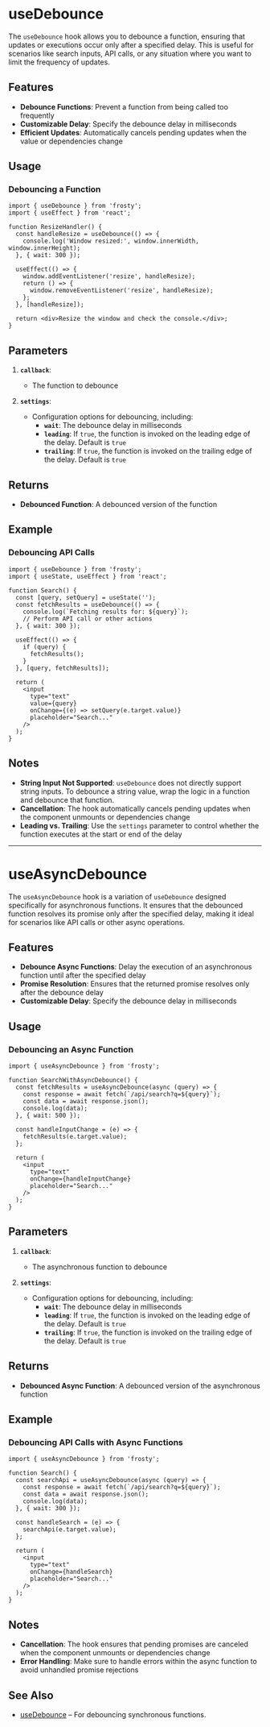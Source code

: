 # useDebounce

The `useDebounce` hook allows you to debounce a function, ensuring that updates or executions occur only after a specified delay. This is useful for scenarios like search inputs, API calls, or any situation where you want to limit the frequency of updates.

## Features

- **Debounce Functions**: Prevent a function from being called too frequently
- **Customizable Delay**: Specify the debounce delay in milliseconds
- **Efficient Updates**: Automatically cancels pending updates when the value or dependencies change

## Usage

### Debouncing a Function

```tsx
import { useDebounce } from 'frosty';
import { useEffect } from 'react';

function ResizeHandler() {
  const handleResize = useDebounce(() => {
    console.log('Window resized:', window.innerWidth, window.innerHeight);
  }, { wait: 300 });

  useEffect(() => {
    window.addEventListener('resize', handleResize);
    return () => {
      window.removeEventListener('resize', handleResize);
    };
  }, [handleResize]);

  return <div>Resize the window and check the console.</div>;
}
```

## Parameters

1. **`callback`**:  
   - The function to debounce

2. **`settings`**:  
   - Configuration options for debouncing, including:
     - **`wait`**: The debounce delay in milliseconds
     - **`leading`**: If `true`, the function is invoked on the leading edge of the delay. Default is `true`
     - **`trailing`**: If `true`, the function is invoked on the trailing edge of the delay. Default is `true`

## Returns

- **Debounced Function**: A debounced version of the function

## Example

### Debouncing API Calls

```tsx
import { useDebounce } from 'frosty';
import { useState, useEffect } from 'react';

function Search() {
  const [query, setQuery] = useState('');
  const fetchResults = useDebounce(() => {
    console.log(`Fetching results for: ${query}`);
    // Perform API call or other actions
  }, { wait: 300 });

  useEffect(() => {
    if (query) {
      fetchResults();
    }
  }, [query, fetchResults]);

  return (
    <input
      type="text"
      value={query}
      onChange={(e) => setQuery(e.target.value)}
      placeholder="Search..."
    />
  );
}
```

## Notes

- **String Input Not Supported**: `useDebounce` does not directly support string inputs. To debounce a string value, wrap the logic in a function and debounce that function.
- **Cancellation**: The hook automatically cancels pending updates when the component unmounts or dependencies change
- **Leading vs. Trailing**: Use the `settings` parameter to control whether the function executes at the start or end of the delay

---

# useAsyncDebounce

The `useAsyncDebounce` hook is a variation of `useDebounce` designed specifically for asynchronous functions. It ensures that the debounced function resolves its promise only after the specified delay, making it ideal for scenarios like API calls or other async operations.

## Features

- **Debounce Async Functions**: Delay the execution of an asynchronous function until after the specified delay
- **Promise Resolution**: Ensures that the returned promise resolves only after the debounce delay
- **Customizable Delay**: Specify the debounce delay in milliseconds

## Usage

### Debouncing an Async Function

```tsx
import { useAsyncDebounce } from 'frosty';

function SearchWithAsyncDebounce() {
  const fetchResults = useAsyncDebounce(async (query) => {
    const response = await fetch(`/api/search?q=${query}`);
    const data = await response.json();
    console.log(data);
  }, { wait: 500 });

  const handleInputChange = (e) => {
    fetchResults(e.target.value);
  };

  return (
    <input
      type="text"
      onChange={handleInputChange}
      placeholder="Search..."
    />
  );
}
```

## Parameters

1. **`callback`**:  
   - The asynchronous function to debounce

2. **`settings`**:  
   - Configuration options for debouncing, including:
     - **`wait`**: The debounce delay in milliseconds
     - **`leading`**: If `true`, the function is invoked on the leading edge of the delay. Default is `true`
     - **`trailing`**: If `true`, the function is invoked on the trailing edge of the delay. Default is `true`

## Returns

- **Debounced Async Function**: A debounced version of the asynchronous function

## Example

### Debouncing API Calls with Async Functions

```tsx
import { useAsyncDebounce } from 'frosty';

function Search() {
  const searchApi = useAsyncDebounce(async (query) => {
    const response = await fetch(`/api/search?q=${query}`);
    const data = await response.json();
    console.log(data);
  }, { wait: 300 });

  const handleSearch = (e) => {
    searchApi(e.target.value);
  };

  return (
    <input
      type="text"
      onChange={handleSearch}
      placeholder="Search..."
    />
  );
}
```

## Notes

- **Cancellation**: The hook ensures that pending promises are canceled when the component unmounts or dependencies change
- **Error Handling**: Make sure to handle errors within the async function to avoid unhandled promise rejections

## See Also

- [useDebounce](#useDebounce) – For debouncing synchronous functions.